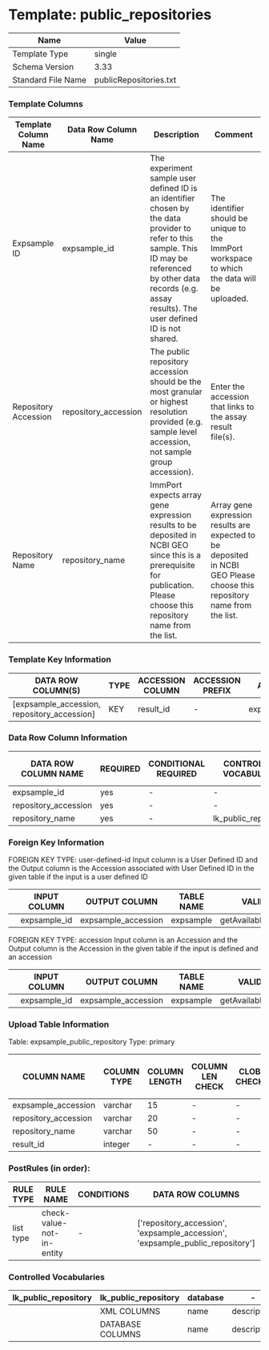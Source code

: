 # Template: **public_repositories**

| Name | Value |
| --- | --- |
| Template Type | single |
| Schema Version | 3.33 |
| Standard File Name | publicRepositories.txt |


### Template Columns

| Template Column Name | Data Row Column Name | Description | Comment |
| --- | --- | --- | --- |
| Expsample ID | expsample_id | The experiment sample user defined ID is an identifier chosen by the data provider to refer to this sample. This ID may be referenced by other data records (e.g. assay results). The user defined ID is not shared. | The identifier should be unique to the ImmPort workspace to which the data will be uploaded. |
| Repository Accession | repository_accession | The public repository accession should be the most granular or highest resolution provided (e.g. sample level accession, not sample group accession). | Enter the accession that links to the assay result file(s). |
| Repository Name | repository_name | ImmPort expects array gene expression results to be deposited in NCBI GEO since this is a prerequisite for publication. Please choose this repository name from the list. | Array gene expression results are expected to be deposited in NCBI GEO Please choose this repository name from the list. |

### Template Key Information
| DATA ROW COLUMN(S) | TYPE | ACCESSION COLUMN | ACCESSION PREFIX | ACCESSION SEQUENCE | 
|  --- | --- | --- | --- | --- |
| [expsample_accession, repository_accession] | KEY | result_id | - | expsample_public_repos_seq | 

### Data Row Column Information
| DATA ROW COLUMN NAME | REQUIRED | CONDITIONAL REQUIRED | CONTROLLED VOCABULARY | PREFERRED VOCABULARY | PREFERRED DATA ROW COLUMN | GLOBAL | LIST | CONSTANT | NUMERIC TYPE | VALUE | 
|  --- | --- | --- | --- | --- | --- | --- | --- | --- | --- | --- |
| expsample_id | yes | - | - | - | - | - | - | - | - | - | 
| repository_accession | yes | - | - | - | - | - | - | - | - | - | 
| repository_name | yes | - | lk_public_repository | - | - | - | - | - | - | - | 

### Foreign Key Information
FOREIGN KEY TYPE:	user-defined-id	Input column is a User Defined ID and the Output column is the Accession associated with User Defined ID in the given table if the input is a user defined ID

|  | INPUT COLUMN | OUTPUT COLUMN | TABLE NAME | VALIDATION QUERY | 
|  --- | --- | --- | --- | --- |
|  | expsample_id | expsample_accession | expsample | getAvailableUserDefinedIdsMap | 

FOREIGN KEY TYPE:	accession	Input column is an Accession and the Output column is the Accession in the given table if the input is defined and an accession

|  | INPUT COLUMN | OUTPUT COLUMN | TABLE NAME | VALIDATION QUERY | 
|  --- | --- | --- | --- | --- |
|  | expsample_id | expsample_accession | expsample | getAvailableAccsToParentMap | 

### Upload Table Information

Table: expsample_public_repository    Type: primary

| COLUMN NAME | COLUMN TYPE | COLUMN LENGTH | COLUMN LEN CHECK | CLOB CHECK | EMPTY DATA ROW COLUMNS | DATA ROW COLUMN | MULITPLE ROWS | 
|  --- | --- | --- | --- | --- | --- | --- | --- |
| expsample_accession | varchar | 15 | - | - | - | - | - | 
| repository_accession | varchar | 20 | - | - | - | - | - | 
| repository_name | varchar | 50 | - | - | - | - | - | 
| result_id | integer | - | - | - | - | - | - | 

### PostRules (in order):

| RULE TYPE | RULE NAME | CONDITIONS | DATA ROW COLUMNS | LIST INPUT COLUMNS | LIST TABLE NAME | LIST VALIDATION QUERY NAME | 
|  --- | --- | --- | --- | --- | --- | --- |
| list type | check-value-not-in-entity | - | ['repository_accession', 'expsample_accession', 'expsample_public_repository'] | [expsample_accession] | expsample_public_repository | getPublicRepositoriesForExpsampleAccession | 


### Controlled Vocabularies
| lk_public_repository | lk_public_repository | database | - | 
|  --- | --- | --- | --- |
|  | XML COLUMNS | name | description | link | 
|  | DATABASE COLUMNS | name | description | link | 

